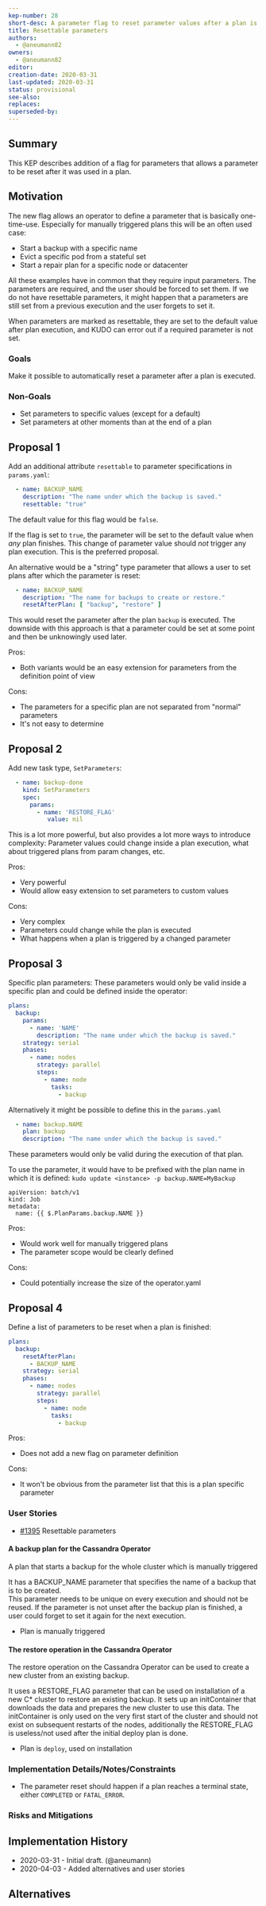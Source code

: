 ```yaml
---
kep-number: 28
short-desc: A parameter flag to reset parameter values after a plan is executed
title: Resettable parameters
authors:
  - @aneumann82
owners:
  - @aneumann82
editor:
creation-date: 2020-03-31
last-updated: 2020-03-31
status: provisional
see-also:
replaces:
superseded-by:
---
```


## Summary

This KEP describes addition of a flag for parameters that allows a parameter to be reset after it was used in a plan.

## Motivation

The new flag allows an operator to define a parameter that is basically one-time-use. Especially for manually triggered
plans this will be an often used case:
- Start a backup with a specific name
- Evict a specific pod from a stateful set
- Start a repair plan for a specific node or datacenter

All these examples have in common that they require input parameters. The parameters are required, and the user should be
forced to set them. If we do not have resettable parameters, it might happen that a parameters are still set from a
previous execution and the user forgets to set it.

When parameters are marked as resettable, they are set to the default value after plan execution, and KUDO can error 
out if a required parameter is not set. 

### Goals

Make it possible to automatically reset a parameter after a plan is executed. 

### Non-Goals

- Set parameters to specific values (except for a default)
- Set parameters at other moments than at the end of a plan

## Proposal 1

Add an additional attribute `resettable` to parameter specifications in `params.yaml`:

```yaml
  - name: BACKUP_NAME
    description: "The name under which the backup is saved."
    resettable: "true"
```

The default value for this flag would be `false`.

If the flag is set to `true`, the parameter will be set to the default value when *any* plan finishes. This change
of parameter value should *not* trigger any plan execution. This is the preferred proposal.

An alternative would be a "string" type parameter that allows a user to set plans after which the parameter
is reset:

```yaml
  - name: BACKUP_NAME
    description: "The name for backups to create or restore."
    resetAfterPlan: [ "backup", "restore" ]
```

This would reset the parameter after the plan `backup` is executed. The downside with this approach is that a parameter
could be set at some point and then be unknowingly used later.

Pros:
- Both variants would be an easy extension for parameters from the definition point of view

Cons:
- The parameters for a specific plan are not separated from "normal" parameters
- It's not easy to determine 

## Proposal 2

Add new task type, `SetParameters`:
```yaml
  - name: backup-done
    kind: SetParameters
    spec:
      params:
        - name: 'RESTORE_FLAG'
           value: nil
```
This is a lot more powerful, but also provides a lot more ways to introduce complexity: Parameter values could change 
inside a plan execution, what about triggered plans from param changes, etc.

Pros:
- Very powerful
- Would allow easy extension to set parameters to custom values

Cons:
- Very complex
- Parameters could change while the plan is executed
- What happens when a plan is triggered by a changed parameter

## Proposal 3

Specific plan parameters: These parameters would only be valid inside a specific plan and could be defined inside the
operator:

```yaml
plans:
  backup:
    params:
      - name: 'NAME'
        description: "The name under which the backup is saved."
    strategy: serial
    phases:
      - name: nodes
        strategy: parallel
        steps:
          - name: node
            tasks:
              - backup
```

Alternatively it might be possible to define this in the `params.yaml`
```yaml
  - name: backup.NAME
    plan: backup
    description: "The name under which the backup is saved."
```

These parameters would only be valid during the execution of that plan.

To use the parameter, it would have to be prefixed with the plan name in which it is defined:
`kudo update <instance> -p backup.NAME=MyBackup`

```
apiVersion: batch/v1
kind: Job
metadata:
  name: {{ $.PlanParams.backup.NAME }}
```

Pros:
- Would work well for manually triggered plans
- The parameter scope would be clearly defined

Cons:
- Could potentially increase the size of the operator.yaml


## Proposal 4

Define a list of parameters to be reset when a plan is finished:

```yaml
plans:
  backup:
    resetAfterPlan:
      - BACKUP_NAME
    strategy: serial
    phases:
      - name: nodes
        strategy: parallel
        steps:
          - name: node
            tasks:
              - backup
```

Pros:
- Does not add a new flag on parameter definition

Cons:
- It won't be obvious from the parameter list that this is a plan specific parameter


### User Stories

- [#1395](https://github.com/kudobuilder/kudo/issues/1395) Resettable parameters

#### A backup plan for the Cassandra Operator

A plan that starts a backup for the whole cluster which is manually triggered

It has a BACKUP_NAME parameter that specifies the name of a backup that is to be created.  
This parameter needs to be unique on every execution and should not be reused. If the parameter is not unset after the
backup plan is finished, a user could forget to set it again for the next execution.

- Plan is manually triggered

#### The restore operation in the Cassandra Operator

The restore operation on the Cassandra Operator can be used to create a new cluster from an existing backup.

It uses a RESTORE_FLAG parameter that can be used on installation of a new C* cluster to restore an existing backup. 
It sets up an initContainer that downloads the data and prepares the new cluster to use this data.
The initContainer is only used on the very first start of the cluster and should not exist on subsequent restarts of
the nodes, additionally the RESTORE_FLAG is useless/not used after the initial deploy plan is done.

- Plan is `deploy`, used on installation

### Implementation Details/Notes/Constraints

- The parameter reset should happen if a plan reaches a terminal state, either `COMPLETED` or `FATAL_ERROR`.

### Risks and Mitigations



## Implementation History

- 2020-03-31 - Initial draft. (@aneumann)
- 2020-04-03 - Added alternatives and user stories

## Alternatives

